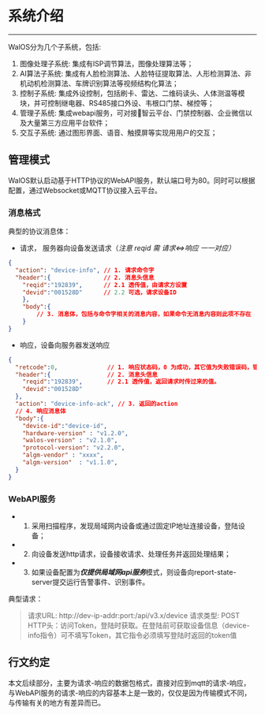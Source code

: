 # 系统介绍
---------

WalOS分为几个子系统，包括:

1. 图像处理子系统: 集成有ISP调节算法，图像处理算法等；
2. AI算法子系统: 集成有人脸检测算法、人脸特征提取算法、人形检测算法、非机动机检测算法、车牌识别算法等视频结构化算法；
3. 控制子系统: 集成外设控制，包括刷卡、雷达、二维码读头、人体测温等模块，并可控制继电器、RS485接口外设、韦根口门禁、梯控等；
4. 管理子系统: 集成webapi服务，可对接智云平台、门禁控制器、企业微信以及大量第三方应用平台软件；
5. 交互子系统: 通过图形界面、语音、触摸屏等实现用用户的交互； 

## 管理模式

WalOS默认启动基于HTTP协议的WebAPI服务，默认端口号为80。同时可以根据配置，通过Websocket或MQTT协议接入云平台。

### 消息格式

典型的协议消息体：
- 请求， 服务器向设备发送请求（*注意 reqid 需  请求<=>响应 一一对应）*

```json
{
  "action": "device-info", // 1. 请求命令字
  "header":{               // 2. 消息头信息
    "reqid":"192839",      // 2.1 透传值，由请求方设置
    "devid":"001528D"      // 2.2 可选，请求设备ID
    },
    "body":{               
        // 3. 消息体，包括与命令字相关的消息内容，如果命令无消息内容则此项不存在
    }
}
```

- 响应，设备向服务器发送响应

```json
{
  "retcode":0,              // 1. 响应状态码，0 为成功，其它值为失败错误码，错误码见附录
  "header":{                // 2. 消息头信息
    "reqid":"192839",       // 2.1 透传值，返回请求时传过来的值。
    "devid":"001528D"       
  },
  "action": "device-info-ack", // 3. 返回的action
  // 4. 响应消息体
  "body":{                    
    "device-id":"device-id",            
    "hardware-version" : "v1.2.0",       
    "walos-version" : "v2.1.0",             
    "protocol-version": "v2.2.0",           
    "algm-vendor" : "xxxx",                
    "algm-version"  : "v1.1.0",            
  }
}
```

### WebAPI服务

- 1. 采用扫描程序，发现局域网内设备或通过固定IP地址连接设备，登陆设备；
- 2. 向设备发送http请求，设备接收请求、处理任务并返回处理结果；
- 3. 如果设备配置为***仅提供局域网api服务***模式，则设备向report-state-server提交运行告警事件、识别事件。

典型请求：

>请求URL: http://dev-ip-addr:port:/api/v3.x/device
>请求类型: POST
>HTTP头：访问Token，登陆时获取。在登陆前可获取设备信息（device-info指令）可不填写Token，其它指令必须填写登陆时返回的token值

## 行文约定

本文后续部分，主要为请求-响应的数据包格式，直接对应到mqtt的请求-响应，与WebAPI服务的请求-响应的内容基本上是一致的，仅仅是因为传输模式不同，与传输有关的地方有差异而已。  

